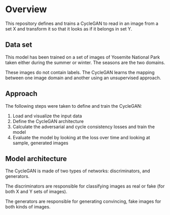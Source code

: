 # Overview

This repository defines and trains a CycleGAN to read in an image from a set X and transform it so that it looks as if it belongs in set Y.

## Data set

This model has been trained on a set of images of Yosemite National Park taken either during the summer or winter. The seasons are the two domains.

These images do not contain labels. The CycleGAN learns the mapping between one image domain and another using an unsupervised approach.

## Approach

The following steps were taken to define and train the CycleGAN:
1. Load and visualize the input data
2. Define the CycleGAN architecture
3. Calculate the adversarial and cycle consistency losses and train the model
4. Evaluate the model by looking at the loss over time and looking at sample, generated images

## Model architecture

The CycleGAN is made of two types of networks: discriminators, and generators.

The discriminators are responsible for classifying images as real or fake (for both X and Y sets of images).

The generators are responsible for generating convincing, fake images for both kinds of images.
